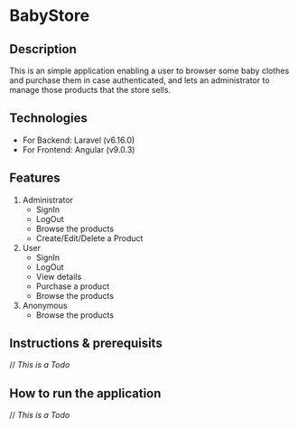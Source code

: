 # BabyStore  

## Description

This is an simple application enabling a user to browser some baby clothes and purchase them in case authenticated, and lets an administrator to manage those products that the store sells.

## Technologies

* For Backend: Laravel (v6.16.0)
* For Frontend: Angular (v9.0.3)

## Features
1. Administrator
    * SignIn
    * LogOut
    * Browse the products
    * Create/Edit/Delete a Product
1. User
    * SignIn
    * LogOut
    * View details
    * Purchase a product
    * Browse the products
1. Anonymous  
    * Browse the products

## Instructions & prerequisits
// *This is a Todo*

## How to run the application
// *This is a Todo*